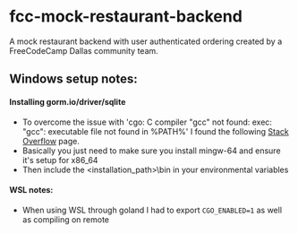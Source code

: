 # fcc-mock-restaurant-backend
A mock restaurant backend with user authenticated ordering created by a FreeCodeCamp Dallas community team.



## Windows setup notes:
####  Installing gorm.io/driver/sqlite
* To overcome the issue with 'cgo: C compiler "gcc" not found: exec: "gcc": executable file not found in %PATH%' I found the following [Stack Overflow](https://stackoverflow.com/questions/43580131/exec-gcc-executable-file-not-found-in-path-when-trying-go-build) page.
* Basically you just need to make sure you install mingw-64 and ensure it's setup for x86_64 
* Then include the <installation_path>\bin in your environmental variables

#### WSL notes:
* When using WSL through goland I had to export `CGO_ENABLED=1` as well as compiling on remote